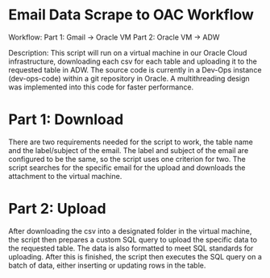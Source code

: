# Email Data Scrape to OAC Workflow
Workflow:
Part 1: Gmail → Oracle VM
Part 2: Oracle VM → ADW

Description: This script will run on a virtual machine in our Oracle Cloud infrastructure, downloading each csv for each table and uploading it to the requested table in ADW. The source code is currently in a Dev-Ops instance (dev-ops-code) within a git repository in Oracle. A multithreading design was implemented into this code for faster performance. 

# Part 1: Download

There are two requirements needed for the script to work, the table name and the label/subject of the email. The label and subject of the email are configured to be the same, so the script uses one criterion for two. The script searches for the specific email for the upload and downloads the attachment to the virtual machine.

# Part 2: Upload

After downloading the csv into a designated folder in the virtual machine, the script then prepares a custom SQL query to upload the specific data to the requested table. The data is also formatted to meet SQL standards for uploading. After this is finished, the script then executes the SQL query on a batch of data, either inserting or updating rows in the table.
